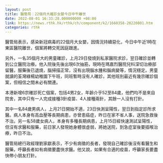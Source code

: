 ```yaml
---
layout: post
title: 醫管局：22個月大確診女嬰今日中午離世
date: 2022-08-01 16:33:28.000000000 +08:00
link: https://news.rthk.hk/rthk/ch/component/k2/1660358-20220801.htm
categories: rthk
---
```


醫管局表示，感染新冠病毒的22個月大女嬰，因情況持續惡化，今日中午近1時在東區醫院離世，個案將轉交死因庭跟進。

另外，一名35個月大的男童確診，上月29日發燒到私家醫院求診，翌日確診並轉到公立醫院治療。他入院後先後出現6次抽筋，現時在瑪嘉烈醫院兒科深切治療部留醫，服藥後已退燒，腦掃描正常，沒有出現腦水腫和腦病變等，情況穩定。男童就讀的荃灣綠楊幼稚園下午班，同班暫時沒有人確診，其他班別最近有幾宗確診個案，但相信之間未必有關連。

本港新增6宗確診死亡個案，包括4男2女，年齡介乎52至84歲，他們均不是來自院舍，其中只有一人完成接種3針疫苗、4人接種兩針，其餘一人沒有打針。

其中一名84歲男病人，上月21日開始不適，23日快測呈陽性，翌日到指定診所求醫。病人本身有高血壓等長期病患，亦曾患癌症，昨日在家不省人事，送院急救後不治。另一名58歲女病人，本身有多種長期病患，上月15日經快速測試呈陽性，但沒有求醫和服藥，前日家人發現她身體很虛弱，將她送院，到急症室後要插喉治療，昨日不治。

醫管局總行政經理劉家獻表示，不少有病徵的長者，發現自己確診後沒有看醫生和服藥，呼籲長者如有病徵要盡快求醫。他又說，如果有合適的疫苗，呼籲家長要盡快帶小朋友打針。
